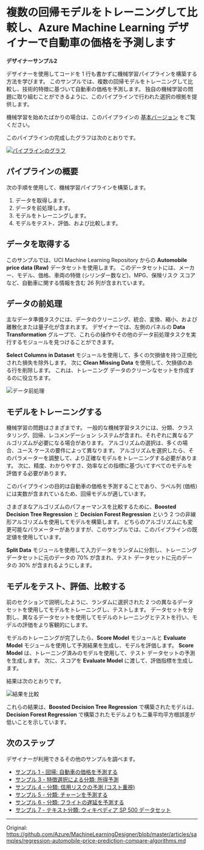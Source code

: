 # 複数の回帰モデルをトレーニングして比較し、Azure Machine Learning デザイナーで自動車の価格を予測します
<!-- # Train & compare multiple regression models to predict car prices with Azure Machine Learning designer -->

<!-- 訳注: multiple regression models は「複数の回帰モデル」以外に「重回帰モデル」とも訳せますが、文意から前者で訳しています。 -->

**デザイナーサンプル2**


デザイナーを使用してコードを 1 行も書かずに機械学習パイプラインを構築する方法を学びます。 このサンプルでは、複数の回帰モデルをトレーニングして比較し、技術的特徴に基づいて自動車の価格を予測します。 独自の機械学習の問題に取り組むことができるように、このパイプラインで行われた選択の根拠を提供します。
<!-- Learn how to build a machine learning pipeline without writing a single line of code using the designer. This sample trains and compares multiple regression models to predict a car's price based on its technical features. We'll provide the rationale for the choices made in this pipeline so you can tackle your own machine learning problems. -->

機械学習を始めたばかりの場合は、このパイプラインの [基本バージョン](regression-automobile-price-prediction-basic.md) をご覧ください。
<!-- If you're just getting started with machine learning, take a look at the [basic version](regression-automobile-price-prediction-basic.md) of this pipeline. -->

このパイプラインの完成したグラフは次のとおりです。
<!-- Here's the completed graph for this pipeline: -->

[![パイプラインのグラフ](./media/regression-automobile-price-prediction-compare-algorithms/graph.png)](./media/regression-automobile-price-prediction-compare-algorithms/graph.png#lightbox)


## パイプラインの概要

次の手順を使用して、機械学習パイプラインを構築します。
<!-- Use following steps to build the machine learning pipeline: -->

1. データを取得します。
1. データを前処理します。
1. モデルをトレーニングします。
1. モデルをテスト、評価、および比較します。


## データを取得する

このサンプルでは、UCI Machine Learning Repository からの **Automobile price data (Raw)** データセットを使用します。 このデータセットには、メーカー、モデル、価格、車両の特徴 (シリンダー数など)、MPG、保険リスク スコアなど、自動車に関する情報を含む 26 列が含まれています。


## データの前処理

主なデータ準備タスクには、データのクリーニング、統合、変換、縮小、および離散化または量子化が含まれます。 デザイナーでは、左側のパネルの **Data Transformation** グループで、これらの操作やその他のデータ前処理タスクを実行するモジュールを見つけることができます。

**Select Columns in Dataset** モジュールを使用して、多くの欠損値を持つ正規化された損失を除外します。 次に **Clean Missing Data** を使用して、欠損値のある行を削除します。 これは、トレーニング データのクリーンなセットを作成するのに役立ちます。

![データ前処理](./media/regression-automobile-price-prediction-compare-algorithms/data-processing.png)


## モデルをトレーニングする

機械学習の問題はさまざまです。 一般的な機械学習タスクには、分類、クラスタリング、回帰、レコメンデーション システムが含まれ、それぞれに異なるアルゴリズムが必要になる場合があります。 アルゴリズムの選択は、多くの場合、ユース ケースの要件によって異なります。 アルゴリズムを選択したら、そのパラメーターを調整して、より正確なモデルをトレーニングする必要があります。 次に、精度、わかりやすさ、効率などの指標に基づいてすべてのモデルを評価する必要があります。

このパイプラインの目的は自動車の価格を予測することであり、ラベル列 (価格) には実数が含まれているため、回帰モデルが適しています。

さまざまなアルゴリズムのパフォーマンスを比較するために、**Boosted Decision Tree Regression** と **Decision Forest Regression** という 2 つの非線形アルゴリズムを使用してモデルを構築します。 どちらのアルゴリズムにも変更可能なパラメーターがありますが、このサンプルでは、このパイプラインの既定値を使用しています。

**Split Data** モジュールを使用して入力データをランダムに分割し、トレーニング データセットに元のデータの 70% が含まれ、テスト データセットに元のデータの 30% が含まれるようにします。


## モデルをテスト、評価、比較する

前のセクションで説明したように、ランダムに選択された 2 つの異なるデータ セットを使用してモデルをトレーニングし、テストします。 データセットを分割し、異なるデータセットを使用してモデルのトレーニングとテストを行い、モデルの評価をより客観的にします。

モデルのトレーニングが完了したら、**Score Model** モジュールと **Evaluate Model** モジュールを使用して予測結果を生成し、モデルを評価します。 **Score Model** は、トレーニング済みのモデルを使用して、テスト データセットの予測を生成します。 次に、スコアを **Evaluate Model** に渡して、評価指標を生成します。



結果は次のとおりです。

![結果を比較](./media/regression-automobile-price-prediction-compare-algorithms/result.png)

これらの結果は、**Boosted Decision Tree Regression** で構築されたモデルは、**Decision Forest Regression** で構築されたモデルよりも二乗平均平方根誤差が低いことを示しています。


## 次のステップ

デザイナーが利用できるその他のサンプルを調べます。

- [サンプル 1 - 回帰: 自動車の価格を予測する](regression-automobile-price-prediction-basic.md)
- [サンプル 3 - 特徴選択による分類: 所得予測](binary-classification-feature-selection-income-prediction.md)
- [サンプル 4 - 分類: 信用リスクの予測 (コスト重視)](binary-classification-python-credit-prediction.md)
- [サンプル 5 - 分類: チャーンを予測する](binary-classification-customer-relationship-prediction.md)
- [サンプル 6 - 分類: フライトの遅延を予測する](r-script-flight-delay-prediction.md)
- [サンプル 7 - テキスト分類: ウィキペディア SP 500 データセット](text-classification-wiki.md)


---


Original: https://github.com/Azure/MachineLearningDesigner/blob/master/articles/samples/regression-automobile-price-prediction-compare-algorithms.md

<!-- # Train & compare multiple regression models to predict car prices with Azure Machine Learning designer

**Designer sample 2**


Learn how to build a  machine learning pipeline without writing a single line of code using the designer. This sample trains and compares multiple regression models to predict a car's price based on its technical features. We'll provide the rationale for the choices made in this pipeline so you can tackle your own machine learning problems.

If you're just getting started with machine learning, take a look at the [basic version](regression-automobile-price-prediction-basic.md) of this pipeline.

Here's the completed graph for this pipeline:

[![Graph of the pipeline](./media/regression-automobile-price-prediction-compare-algorithms/graph.png)](./media/regression-automobile-price-prediction-compare-algorithms/graph.png#lightbox)


## Pipeline summary

Use following steps to build the machine learning pipeline:

1. Get the data.
1. Pre-process the data.
1. Train the model.
1. Test, evaluate, and compare the models.

## Get the data

This sample uses the **Automobile price data (Raw)** dataset, which is from the UCI Machine Learning Repository. This dataset contains 26 columns that contain information about automobiles, including make, model, price, vehicle features (like the number of cylinders), MPG, and an insurance risk score.

## Pre-process the data

The main data preparation tasks include data cleaning, integration, transformation, reduction, and discretization or quantization. In the designer, you can find modules to perform these operations and other data pre-processing tasks in the **Data Transformation** group in the left panel.

Use the **Select Columns in Dataset** module to exclude normalized-losses that have many missing values. We then use **Clean Missing Data** to remove the rows that have missing values. This helps to create a clean set of training data.

![Data pre-processing](./media/regression-automobile-price-prediction-compare-algorithms/data-processing.png)

## Train the model

Machine learning problems vary. Common machine learning tasks include classification, clustering, regression, and recommender systems, each of which might require a different algorithm. Your choice of algorithm often depends on the requirements of the use case. After you pick an algorithm, you need to tune its parameters to train a more accurate model. You then need to evaluate all models based on metrics like accuracy, intelligibility, and efficiency.

Because the goal of this pipeline is to predict automobile prices, and because the label column (price) contains real numbers, a regression model is a good choice.

To compare the performance of different algorithms, we use two nonlinear algorithms, **Boosted Decision Tree Regression** and **Decision Forest Regression**, to build models. Both algorithms have parameters that you can change, but this sample uses the default values for this pipeline.

Use the **Split Data** module to randomly divide the input data so that the training dataset contains 70% of the original data and the testing dataset contains 30% of the original data.

## Test, evaluate, and compare the models

You use two different sets of randomly chosen data to train and then test the model, as described in the previous section. Split the dataset and use different datasets to train and test the model to make the evaluation of the model more objective.

After the model is trained, use the **Score Model** and **Evaluate Model** modules to generate predicted results and evaluate the models. **Score Model** generates predictions for the test dataset by using the trained model. Then pass the scores to **Evaluate Model** to generate evaluation metrics.



Here are the results:

![Compare the results](./media/regression-automobile-price-prediction-compare-algorithms/result.png)

These results show that the model built with **Boosted Decision Tree Regression** has a lower root mean squared error than the model built on **Decision Forest Regression**.


## Next steps

Explore the other samples available for the designer:

- [Sample 1 - Regression: Predict an automobile's price](regression-automobile-price-prediction-basic.md)
- [Sample 3 - Classification with feature selection: Income Prediction](binary-classification-feature-selection-income-prediction.md)
- [Sample 4 - Classification: Predict credit risk (cost sensitive)](binary-classification-python-credit-prediction.md)
- [Sample 5 - Classification: Predict churn](binary-classification-customer-relationship-prediction.md)
- [Sample 6 - Classification: Predict flight delays](r-script-flight-delay-prediction.md)
- [Sample 7 - Text Classification: Wikipedia SP 500 Dataset](text-classification-wiki.md) -->
